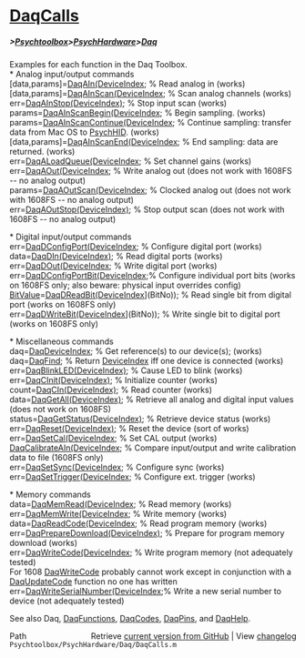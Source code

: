 # [DaqCalls](DaqCalls)
##### >[Psychtoolbox](Psychtoolbox)>[PsychHardware](PsychHardware)>[Daq](Daq)

Examples for each function in the Daq Toolbox.  
\* Analog input/output commands    
[data,params]=[DaqAIn](DaqAIn)[(DeviceIndex]((DeviceIndex),options);                   % Read analog in (works)  
[data,params]=[DaqAInScan](DaqAInScan)[(DeviceIndex]((DeviceIndex),options);               % Scan analog channels (works)  
          err=[DaqAInStop](DaqAInStop)[(DeviceIndex)]((DeviceIndex));                       % Stop input scan (works)  
       params=[DaqAInScanBegin](DaqAInScanBegin)[(DeviceIndex]((DeviceIndex),options);          % Begin sampling. (works)  
       params=[DaqAInScanContinue](DaqAInScanContinue)[(DeviceIndex]((DeviceIndex),options);       % Continue sampling: transfer data from Mac OS to [PsychHID](PsychHID). (works)  
[data,params]=[DaqAInScanEnd](DaqAInScanEnd)[(DeviceIndex]((DeviceIndex),options);            % End sampling: data are returned. (works)  
          err=[DaqALoadQueue](DaqALoadQueue)[(DeviceIndex]((DeviceIndex),channel,gain);       % Set channel gains (works)  
          err=[DaqAOut](DaqAOut)[(DeviceIndex]((DeviceIndex),channel,v);                % Write analog out (does not work with 1608FS -- no analog output)  
       params=[DaqAOutScan](DaqAOutScan)[(DeviceIndex]((DeviceIndex),v,options);            % Clocked analog out (does not work with 1608FS -- no analog output)  
          err=[DaqAOutStop](DaqAOutStop)[(DeviceIndex)]((DeviceIndex));                      % Stop output scan (does not work with 1608FS -- no analog output)  
  
\* Digital input/output commands   
          err=[DaqDConfigPort](DaqDConfigPort)[(DeviceIndex]((DeviceIndex),port,direction);    % Configure digital port (works)  
         data=[DaqDIn](DaqDIn)[(DeviceIndex)]((DeviceIndex));                           % Read digital ports (works)  
          err=[DaqDOut](DaqDOut)[(DeviceIndex]((DeviceIndex),port,data);                % Write digital port (works)  
          err=[DaqDConfigPortBit](DaqDConfigPortBit)[(DeviceIndex]((DeviceIndex),[BitNo](BitNo),direction);% Configure individual port bits (works on 1608FS only; also beware: physical input overrides config)  
     [BitValue](BitValue)=[DaqDReadBit](DaqDReadBit)[(DeviceIndex]((DeviceIndex),[BitNo)](BitNo));                % Read single bit from digital port (works on 1608FS only)  
          err=[DaqDWriteBit](DaqDWriteBit)[(DeviceIndex]((DeviceIndex),[BitNo)](BitNo));               % Write single bit to digital port (works on 1608FS only)  
  
\* Miscellaneous commands      
          daq=[DaqDeviceIndex](DaqDeviceIndex);                                % Get reference(s) to our device(s); (works)  
          daq=[DaqFind](DaqFind);                                       % Return [DeviceIndex](DeviceIndex) iff one device is connected (works)  
          err=[DaqBlinkLED](DaqBlinkLED)[(DeviceIndex)]((DeviceIndex));                      % Cause LED to blink (works)  
          err=[DaqCInit](DaqCInit)[(DeviceIndex)]((DeviceIndex));                         % Initialize counter (works)  
        count=[DaqCIn](DaqCIn)[(DeviceIndex)]((DeviceIndex));                           % Read counter (works)  
         data=[DaqGetAll](DaqGetAll)[(DeviceIndex)]((DeviceIndex));                        % Retrieve all analog and digital input values (does not work on 1608FS)  
       status=[DaqGetStatus](DaqGetStatus)[(DeviceIndex)]((DeviceIndex));                     % Retrieve device status (works)  
          err=[DaqReset](DaqReset)[(DeviceIndex)]((DeviceIndex));                         % Reset the device (sort of works)  
          err=[DaqSetCal](DaqSetCal)[(DeviceIndex]((DeviceIndex),on);                     % Set CAL output (works)  
              [DaqCalibrateAIn](DaqCalibrateAIn)[(DeviceIndex]((DeviceIndex),channel);          % Compare input/output and write calibration data to file (1608FS only)  
          err=[DaqSetSync](DaqSetSync)[(DeviceIndex]((DeviceIndex),type);                  % Configure sync (works)  
          err=[DaqSetTrigger](DaqSetTrigger)[(DeviceIndex]((DeviceIndex),rising);             % Configure ext. trigger (works)  
  
\* Memory commands     
         data=[DaqMemRead](DaqMemRead)[(DeviceIndex]((DeviceIndex),address,bytes);         % Read memory (works)  
          err=[DaqMemWrite](DaqMemWrite)[(DeviceIndex]((DeviceIndex),address,data);         % Write memory (works)  
         data=[DaqReadCode](DaqReadCode)[(DeviceIndex]((DeviceIndex),address,bytes);        % Read program memory (works)  
          err=[DaqPrepareDownload](DaqPrepareDownload)[(DeviceIndex)]((DeviceIndex));               % Prepare for program memory download (works)  
          err=[DaqWriteCode](DaqWriteCode)[(DeviceIndex]((DeviceIndex),address,data);        % Write program memory (not adequately tested)  
For 1608 [DaqWriteCode](DaqWriteCode) probably cannot work except in conjunction with a [DaqUpdateCode](DaqUpdateCode) function no one has written  
          err=[DaqWriteSerialNumber](DaqWriteSerialNumber)[(DeviceIndex]((DeviceIndex),serialstring);% Write a new serial number to device (not adequately tested)  
  
See also Daq, [DaqFunctions](DaqFunctions), [DaqCodes](DaqCodes), [DaqPins](DaqPins), and [DaqHelp](DaqHelp).  




<div class="code_header" style="text-align:right;">
  <span style="float:left;">Path&nbsp;&nbsp;</span> <span class="counter">Retrieve <a href=
  "https://raw.github.com/Psychtoolbox-3/Psychtoolbox-3/beta/Psychtoolbox/PsychHardware/Daq/DaqCalls.m">current version from GitHub</a> | View <a href=
  "https://github.com/Psychtoolbox-3/Psychtoolbox-3/commits/beta/Psychtoolbox/PsychHardware/Daq/DaqCalls.m">changelog</a></span>
</div>
<div class="code">
  <code>Psychtoolbox/PsychHardware/Daq/DaqCalls.m</code>
</div>

